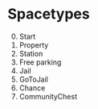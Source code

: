 # Spacetypes
0. Start
1. Property
2. Station
3. Free parking
4. Jail
5. GoToJail
6. Chance
7. CommunityChest